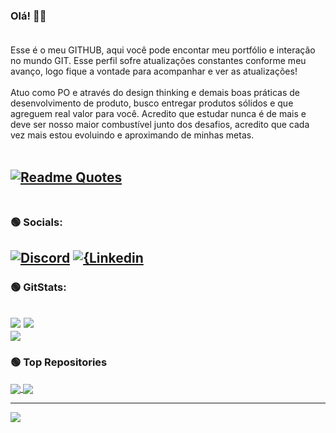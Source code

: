 ### Olá! 🤘🏼<br><br>

Esse é o meu GITHUB, aqui você pode encontar meu portfólio e interação no mundo GIT. Esse perfil sofre atualizações constantes conforme meu avanço, logo fique a vontade para acompanhar e ver as atualizações!<br><br>
Atuo como PO e através do design thinking e demais boas práticas de desenvolvimento de produto, busco entregar produtos sólidos e que agreguem real valor para você. Acredito que estudar nunca é de mais e deve ser nosso maior combustível junto dos desafios, acredito que cada vez mais estou evoluindo e aproximando de minhas metas.<br><br>


[![Readme Quotes](https://quotes-github-readme.vercel.app/api?type=horizontal&theme=chartreuse-dark)](https://github.com/piyushsuthar/github-readme-quotes)<br><br>
---
### 🟢 Socials:
[![Discord](https://img.shields.io/badge/Discord-7289DA?style=for-the-badge&logo=discord&logoColor=white)](discordapp.com/users/333062425563758595) [![{Linkedin](https://img.shields.io/badge/LinkedIn-0077B5?style=for-the-badge&logo=linkedin&logoColor=white)](https://www.linkedin.com/in/adrian-santos-bernardo-po/)<br>
---
### 🟢 GitStats:

![](https://github-readme-stats.vercel.app/api?username=adrianberrs&theme=chartreuse-dark&hide_border=false&include_all_commits=true&count_private=true)
![](https://github-readme-streak-stats.herokuapp.com/?user=adrianberrs&theme=chartreuse-dark&hide_border=false)<br/>
![](https://github-readme-stats.vercel.app/api/top-langs/?username=adrianberrs&theme=chartreuse-dark&hide_border=false&include_all_commits=true&count_private=true&layout=compact)<br>
---
### 🟢 Top Repositories
<a href="https://github.com/AdrianBerrs/AppGymJB.git">
  <img align="center" src="https://github-readme-stats.vercel.app/api/pin/?username=AdrianBerrs&repo=AppGymJB&theme=chartreuse-dark" />
</a>
<a href="https://github.com/andreiagomes0906/Busca-Servico.git">
  <img align="center" src="https://github-readme-stats.vercel.app/api/pin/?username=andreiagomes0906&repo=Busca-Servico&theme=chartreuse-dark" />
</a><br>


---
[![](https://visitcount.itsvg.in/api?id=AdrianBerrs&label=Views&color=8&icon=2&pretty=false)](https://visitcount.itsvg.in)
